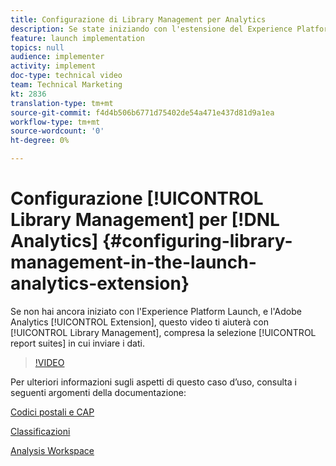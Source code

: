 ```yaml
---
title: Configurazione di Library Management per Analytics
description: Se state iniziando con l'estensione del Experience Platform Launch per  Adobe Analytics, questo video può essere utile con la parte di gestione della libreria della configurazione, compresa la selezione delle suite di rapporti in cui desiderate inviare i dati.
feature: launch implementation
topics: null
audience: implementer
activity: implement
doc-type: technical video
team: Technical Marketing
kt: 2836
translation-type: tm+mt
source-git-commit: f4d4b506b6771d75402de54a471e437d81d9a1ea
workflow-type: tm+mt
source-wordcount: '0'
ht-degree: 0%

---
```



# Configurazione [!UICONTROL Library Management] per [!DNL Analytics] {#configuring-library-management-in-the-launch-analytics-extension}

Se non hai ancora iniziato con l&#39;Experience Platform Launch, e l&#39;Adobe Analytics  [!UICONTROL Extension], questo video ti aiuterà con [!UICONTROL Library Management], compresa la selezione [!UICONTROL report suites] in cui inviare i dati.

>[!VIDEO](https://video.tv.adobe.com/v/27092/?quality=12)

Per ulteriori informazioni sugli aspetti di questo caso d’uso, consulta i seguenti argomenti della documentazione:

[Codici postali e CAP](https://docs.adobe.com/help/en/analytics/components/variables/dimensions-reports/reports-zip.html)

[Classificazioni](https://docs.adobe.com/content/help/it-IT/analytics/components/classifications/c-classifications.html)

[Analysis Workspace](https://docs.adobe.com/content/help/it-IT/analytics/analyze/analysis-workspace/home.translate.html)

